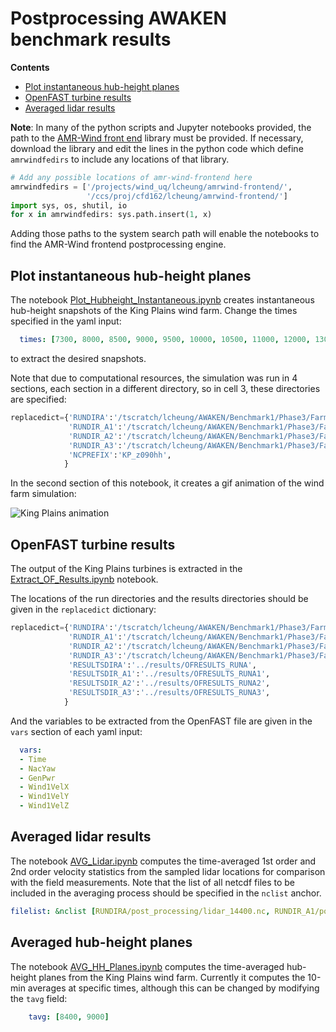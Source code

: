 # Postprocessing AWAKEN benchmark results

**Contents**

- [Plot instantaneous hub-height planes](#plot-instantaneous-hub-height-planes)
- [OpenFAST turbine results](#openfast-turbine-results)
- [Averaged lidar results](#averaged-lidar-results)

**Note**: In many of the python scripts and Jupyter notebooks provided, the path to the [AMR-Wind front end](https://github.com/Exawind/amr-wind-frontend) library must be provided.  If necessary, download the library and edit the lines in the python code which define `amrwindfedirs` to include any locations of that library.
```python
# Add any possible locations of amr-wind-frontend here
amrwindfedirs = ['/projects/wind_uq/lcheung/amrwind-frontend/',
                 '/ccs/proj/cfd162/lcheung/amrwind-frontend/']
import sys, os, shutil, io
for x in amrwindfedirs: sys.path.insert(1, x)
```

Adding those paths to the system search path will enable the notebooks to find the AMR-Wind frontend postprocessing engine.

## Plot instantaneous hub-height planes

The notebook [Plot_Hubheight_Instantaneous.ipynb](Plot_Hubheight_Instantaneous.ipynb) creates instantaneous hub-height snapshots of the King Plains wind farm.  Change the times specified in the yaml input:

```yaml
  times: [7300, 8000, 8500, 9000, 9500, 10000, 10500, 11000, 12000, 13000, 14000]
```

to extract the desired snapshots.

Note that due to computational resources, the simulation was run in 4 sections, each section in a different directory, so in cell 3, these directories are specified:
```python
replacedict={'RUNDIRA':'/tscratch/lcheung/AWAKEN/Benchmark1/Phase3/FarmRuns/BM3_FarmRunProd1_runA/',
             'RUNDIR_A1':'/tscratch/lcheung/AWAKEN/Benchmark1/Phase3/FarmRuns/BM3_FarmRunProd1_runA1/',
             'RUNDIR_A2':'/tscratch/lcheung/AWAKEN/Benchmark1/Phase3/FarmRuns/BM3_FarmRunProd1_runA2/',
             'RUNDIR_A3':'/tscratch/lcheung/AWAKEN/Benchmark1/Phase3/FarmRuns/BM3_FarmRunProd1_runA3/',
             'NCPREFIX':'KP_z090hh',
            }

```

In the second section of this notebook, it creates a gif animation of the wind farm simulation:

![King Plains animation](../results/images/KP_z090hh.gif)

## OpenFAST turbine results

The output of the King Plains turbines is extracted in the [Extract_OF_Results.ipynb](Extract_OF_Results.ipynb) notebook.

The locations of the run directories and the results directories should be given in the `replacedict` dictionary:

```python
replacedict={'RUNDIRA':'/tscratch/lcheung/AWAKEN/Benchmark1/Phase3/FarmRuns/BM3_FarmRunProd1_runA/',
             'RUNDIR_A1':'/tscratch/lcheung/AWAKEN/Benchmark1/Phase3/FarmRuns/BM3_FarmRunProd1_runA1/',
             'RUNDIR_A2':'/tscratch/lcheung/AWAKEN/Benchmark1/Phase3/FarmRuns/BM3_FarmRunProd1_runA2/',
             'RUNDIR_A3':'/tscratch/lcheung/AWAKEN/Benchmark1/Phase3/FarmRuns/BM3_FarmRunProd1_runA3/',
             'RESULTSDIRA':'../results/OFRESULTS_RUNA',
             'RESULTSDIR_A1':'../results/OFRESULTS_RUNA1',
             'RESULTSDIR_A2':'../results/OFRESULTS_RUNA2',
             'RESULTSDIR_A3':'../results/OFRESULTS_RUNA3',
            }

```

And the variables to be extracted from the OpenFAST file are given in the `vars` section of each yaml input:

```yaml
  vars: 
  - Time
  - NacYaw
  - GenPwr
  - Wind1VelX
  - Wind1VelY
  - Wind1VelZ
```

## Averaged lidar results

The notebook [AVG_Lidar.ipynb](AVG_Lidar.ipynb) computes the time-averaged 1st order and 2nd order velocity statistics from the sampled lidar locations for comparison with the field measurements.  Note that the list of all netcdf files to be included in the averaging process should be specified in the `nclist` anchor.

```yaml
filelist: &nclist [RUNDIRA/post_processing/lidar_14400.nc, RUNDIR_A1/post_processing/lidar_37800.nc, RUNDIR_A2/post_processing/lidar_54000.nc, RUNDIR_A3/post_processing/lidar_72900.nc]
```


## Averaged hub-height planes

The notebook [AVG_HH_Planes.ipynb](AVG_HH_Planes.ipynb) computes the time-averaged hub-height planes from the King Plains wind farm.  Currently it computes the 10-min averages at specific times, although this can be changed by modifying the `tavg` field:

```yaml
	tavg: [8400, 9000]
```

